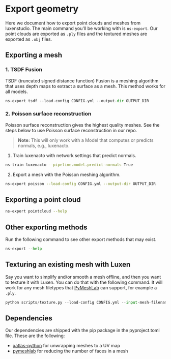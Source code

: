 # Export geometry

Here we document how to export point clouds and meshes from luxenstudio. The main command you'll be working with is `ns-export`. Our point clouds are exported as `.ply` files and the textured meshes are exported as `.obj` files.

## Exporting a mesh

### 1. TSDF Fusion

TSDF (truncated signed distance function) Fusion is a meshing algorithm that uses depth maps to extract a surface as a mesh. This method works for all models.

```python
ns-export tsdf --load-config CONFIG.yml --output-dir OUTPUT_DIR
```

### 2. Poisson surface reconstruction

Poisson surface reconstruction gives the highest quality meshes. See the steps below to use Poisson surface reconstruction in our repo.

> **Note:**
> This will only work with a Model that computes or predicts normals, e.g., luxenacto.


1. Train luxenacto with network settings that predict normals.

```bash
ns-train luxenacto --pipeline.model.predict-normals True
```

2. Export a mesh with the Poisson meshing algorithm.

```bash
ns-export poisson --load-config CONFIG.yml --output-dir OUTPUT_DIR
```

## Exporting a point cloud

```bash
ns-export pointcloud --help
```

## Other exporting methods

Run the following command to see other export methods that may exist.

```python
ns-export --help
```

## Texturing an existing mesh with Luxen

Say you want to simplify and/or smooth a mesh offline, and then you want to texture it with Luxen. You can do that with the following command. It will work for any mesh filetypes that [PyMeshLab](https://pymeshlab.readthedocs.io/en/latest/) can support, for example a `.ply`.

```python
python scripts/texture.py --load-config CONFIG.yml --input-mesh-filename FILENAME --output-dir OUTPUT_DIR
```

## Dependencies

Our dependencies are shipped with the pip package in the pyproject.toml file. These are the following:

- [xatlas-python](https://github.com/mworchel/xatlas-python) for unwrapping meshes to a UV map
- [pymeshlab](https://pymeshlab.readthedocs.io/en/latest/) for reducing the number of faces in a mesh
